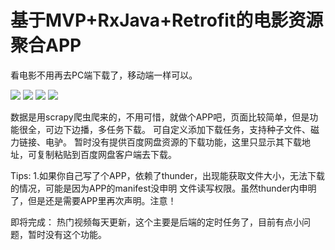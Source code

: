 # 基于MVP+RxJava+Retrofit的电影资源聚合APP
看电影不用再去PC端下载了，移动端一样可以。

![](https://github.com/hiliving/superMovie/blob/master/picture/Screenshot_2018-03-02-18-01-25.png)
![](https://github.com/hiliving/superMovie/blob/master/picture/Screenshot_2018-03-02-18-01-31.png)
![](https://github.com/hiliving/superMovie/blob/master/picture/Screenshot_2018-03-02-18-01-36.png)
![](https://github.com/hiliving/superMovie/blob/master/picture/Screenshot_2018-03-02-18-01-43.png)

数据是用scrapy爬虫爬来的，不用可惜，就做个APP吧，页面比较简单，但是功能很全，可边下边播，多任务下载。
可自定义添加下载任务，支持种子文件、磁力链接、电驴。
暂时没有提供百度网盘资源的下载功能，这里只显示其下载地址，可复制粘贴到百度网盘客户端去下载。

Tips:
    1.如果你自己写了个APP，依赖了thunder，出现能获取文件大小，无法下载的情况，可能是因为APP的manifest没申明
    文件读写权限。虽然thunder内申明了，但是还是需要APP里再次声明。注意！

即将完成：
  热门视频每天更新，这个主要是后端的定时任务了，目前有点小问题，暂时没有这个功能。

